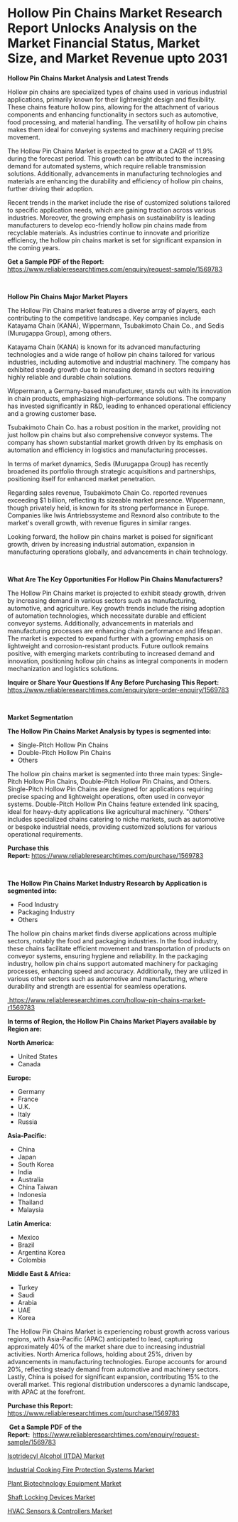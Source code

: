 <p><h1>Hollow Pin Chains Market Research Report Unlocks Analysis on the Market Financial Status, Market Size, and Market Revenue upto 2031</h1></p><p><strong>Hollow Pin Chains Market Analysis and Latest Trends</strong></p>
<p><p>Hollow pin chains are specialized types of chains used in various industrial applications, primarily known for their lightweight design and flexibility. These chains feature hollow pins, allowing for the attachment of various components and enhancing functionality in sectors such as automotive, food processing, and material handling. The versatility of hollow pin chains makes them ideal for conveying systems and machinery requiring precise movement.</p><p>The Hollow Pin Chains Market is expected to grow at a CAGR of 11.9% during the forecast period. This growth can be attributed to the increasing demand for automated systems, which require reliable transmission solutions. Additionally, advancements in manufacturing technologies and materials are enhancing the durability and efficiency of hollow pin chains, further driving their adoption. </p><p>Recent trends in the market include the rise of customized solutions tailored to specific application needs, which are gaining traction across various industries. Moreover, the growing emphasis on sustainability is leading manufacturers to develop eco-friendly hollow pin chains made from recyclable materials. As industries continue to innovate and prioritize efficiency, the hollow pin chains market is set for significant expansion in the coming years.</p></p>
<p><strong>Get a Sample PDF of the Report:&nbsp;</strong> <a href="https://www.reliableresearchtimes.com/enquiry/request-sample/1569783?utm_campaign=1582&utm_medium=2&utm_source=Github&utm_content=ia&utm_term=14102024&utm_id=hollow-pin-chains">https://www.reliableresearchtimes.com/enquiry/request-sample/1569783</a></p>
<p>&nbsp;</p>
<p><strong>Hollow Pin Chains Major Market Players</strong></p>
<p><p>The Hollow Pin Chains market features a diverse array of players, each contributing to the competitive landscape. Key companies include Katayama Chain (KANA), Wippermann, Tsubakimoto Chain Co., and Sedis (Murugappa Group), among others.</p><p>Katayama Chain (KANA) is known for its advanced manufacturing technologies and a wide range of hollow pin chains tailored for various industries, including automotive and industrial machinery. The company has exhibited steady growth due to increasing demand in sectors requiring highly reliable and durable chain solutions.</p><p>Wippermann, a Germany-based manufacturer, stands out with its innovation in chain products, emphasizing high-performance solutions. The company has invested significantly in R&D, leading to enhanced operational efficiency and a growing customer base.</p><p>Tsubakimoto Chain Co. has a robust position in the market, providing not just hollow pin chains but also comprehensive conveyor systems. The company has shown substantial market growth driven by its emphasis on automation and efficiency in logistics and manufacturing processes.</p><p>In terms of market dynamics, Sedis (Murugappa Group) has recently broadened its portfolio through strategic acquisitions and partnerships, positioning itself for enhanced market penetration.</p><p>Regarding sales revenue, Tsubakimoto Chain Co. reported revenues exceeding $1 billion, reflecting its sizeable market presence. Wippermann, though privately held, is known for its strong performance in Europe. Companies like Iwis Antriebssysteme and Rexnord also contribute to the market's overall growth, with revenue figures in similar ranges.</p><p>Looking forward, the hollow pin chains market is poised for significant growth, driven by increasing industrial automation, expansion in manufacturing operations globally, and advancements in chain technology.</p></p>
<p>&nbsp;</p>
<p><strong>What Are The Key Opportunities For Hollow Pin Chains Manufacturers?</strong></p>
<p><p>The Hollow Pin Chains market is projected to exhibit steady growth, driven by increasing demand in various sectors such as manufacturing, automotive, and agriculture. Key growth trends include the rising adoption of automation technologies, which necessitate durable and efficient conveyor systems. Additionally, advancements in materials and manufacturing processes are enhancing chain performance and lifespan. The market is expected to expand further with a growing emphasis on lightweight and corrosion-resistant products. Future outlook remains positive, with emerging markets contributing to increased demand and innovation, positioning hollow pin chains as integral components in modern mechanization and logistics solutions.</p></p>
<p><strong>Inquire or Share Your Questions If Any Before Purchasing This Report:</strong> <a href="https://www.reliableresearchtimes.com/enquiry/pre-order-enquiry/1569783?utm_campaign=1582&utm_medium=2&utm_source=Github&utm_content=ia&utm_term=14102024&utm_id=hollow-pin-chains">https://www.reliableresearchtimes.com/enquiry/pre-order-enquiry/1569783</a></p>
<p>&nbsp;</p>
<p><strong>Market Segmentation</strong></p>
<p><strong>The Hollow Pin Chains Market Analysis by types is segmented into:</strong></p>
<p><ul><li>Single-Pitch Hollow Pin Chains</li><li>Double-Pitch Hollow Pin Chains</li><li>Others</li></ul></p>
<p><p>The hollow pin chains market is segmented into three main types: Single-Pitch Hollow Pin Chains, Double-Pitch Hollow Pin Chains, and Others. Single-Pitch Hollow Pin Chains are designed for applications requiring precise spacing and lightweight operations, often used in conveyor systems. Double-Pitch Hollow Pin Chains feature extended link spacing, ideal for heavy-duty applications like agricultural machinery. "Others" includes specialized chains catering to niche markets, such as automotive or bespoke industrial needs, providing customized solutions for various operational requirements.</p></p>
<p><strong>Purchase this Report:&nbsp;</strong><a href="https://www.reliableresearchtimes.com/purchase/1569783?utm_campaign=1582&utm_medium=2&utm_source=Github&utm_content=ia&utm_term=14102024&utm_id=hollow-pin-chains">https://www.reliableresearchtimes.com/purchase/1569783</a></p>
<p>&nbsp;</p>
<p><strong>The Hollow Pin Chains Market Industry Research by Application is segmented into:</strong></p>
<p><ul><li>Food Industry</li><li>Packaging Industry</li><li>Others</li></ul></p>
<p><p>The hollow pin chains market finds diverse applications across multiple sectors, notably the food and packaging industries. In the food industry, these chains facilitate efficient movement and transportation of products on conveyor systems, ensuring hygiene and reliability. In the packaging industry, hollow pin chains support automated machinery for packaging processes, enhancing speed and accuracy. Additionally, they are utilized in various other sectors such as automotive and manufacturing, where durability and strength are essential for seamless operations.</p></p>
<p><a href="https://www.reliableresearchtimes.com/hollow-pin-chains-market-r1569783?utm_campaign=1582&utm_medium=2&utm_source=Github&utm_content=ia&utm_term=14102024&utm_id=hollow-pin-chains">&nbsp;https://www.reliableresearchtimes.com/hollow-pin-chains-market-r1569783</a></p>
<p><strong>In terms of Region, the Hollow Pin Chains Market Players available by Region are:</strong></p>
<p>
    <p> <strong> North America: </strong>
        <ul>
            <li>United States</li>
            <li>Canada</li>
        </ul>
        </p> 
    <p> <strong> Europe: </strong>
        <ul>
            <li>Germany</li>
            <li>France</li>
            <li>U.K.</li>
            <li>Italy</li>
            <li>Russia</li>
        </ul>
        </p> 
    <p> <strong> Asia-Pacific: </strong>
        <ul>
            <li>China</li>
            <li>Japan</li>
            <li>South Korea</li>
            <li>India</li>
            <li>Australia</li>
            <li>China Taiwan</li>
            <li>Indonesia</li>
            <li>Thailand</li>
            <li>Malaysia</li>
        </ul>
        </p> 
    <p> <strong> Latin America: </strong>
        <ul>
            <li>Mexico</li>
            <li>Brazil</li>
            <li>Argentina Korea</li>
            <li>Colombia</li>
        </ul>
        </p> 
    <p> <strong> Middle East & Africa: </strong>
        <ul>
            <li>Turkey</li>
            <li>Saudi</li>
            <li>Arabia</li>
            <li>UAE</li>
            <li>Korea</li>
        </ul>
    </p>
    </p>
<p><p>The Hollow Pin Chains Market is experiencing robust growth across various regions, with Asia-Pacific (APAC) anticipated to lead, capturing approximately 40% of the market share due to increasing industrial activities. North America follows, holding about 25%, driven by advancements in manufacturing technologies. Europe accounts for around 20%, reflecting steady demand from automotive and machinery sectors. Lastly, China is poised for significant expansion, contributing 15% to the overall market. This regional distribution underscores a dynamic landscape, with APAC at the forefront.</p></p>
<p><strong>Purchase this Report: </strong><a href="https://www.reliableresearchtimes.com/purchase/1569783?utm_campaign=1582&utm_medium=2&utm_source=Github&utm_content=ia&utm_term=14102024&utm_id=hollow-pin-chains">https://www.reliableresearchtimes.com/purchase/1569783</a></p>
<p>&nbsp;<strong>Get a Sample PDF of the Report:&nbsp;&nbsp;</strong><a href="https://www.reliableresearchtimes.com/enquiry/request-sample/1569783?utm_campaign=1582&utm_medium=2&utm_source=Github&utm_content=ia&utm_term=14102024&utm_id=hollow-pin-chains">https://www.reliableresearchtimes.com/enquiry/request-sample/1569783</a></p>
<p><strong></strong></p>
<p><p><a href="https://www.linkedin.com/pulse/unlocking-growth-potential-strategic-analysis-isotridecyl-alcohol-hmq5c?trk=public_post_embed_feed-article-content&utm_campaign=1582&utm_medium=2&utm_source=Github&utm_content=ia&utm_term=14102024&utm_id=hollow-pin-chains">Isotridecyl Alcohol (ITDA) Market</a></p><p><a href="https://www.linkedin.com/pulse/trends-global-industrial-cooking-fire-protection-systems-pwese?utm_campaign=1582&utm_medium=2&utm_source=Github&utm_content=ia&utm_term=14102024&utm_id=hollow-pin-chains">Industrial Cooking Fire Protection Systems Market</a></p><p><a href="https://www.linkedin.com/pulse/plant-biotechnology-equipment-market-forecast-global-trends-jismc?trk=public_post_embed_feed-article-content&utm_campaign=1582&utm_medium=2&utm_source=Github&utm_content=ia&utm_term=14102024&utm_id=hollow-pin-chains">Plant Biotechnology Equipment Market</a></p><p><a href="https://github.com/AshikRahman991/Market-Research-Report-List-1/blob/main/shaft-locking-devices-market.md?utm_campaign=1582&utm_medium=2&utm_source=Github&utm_content=ia&utm_term=14102024&utm_id=hollow-pin-chains">Shaft Locking Devices Market</a></p><p><a href="https://www.linkedin.com/pulse/global-hvac-sensors-controllers-market-trends-insights-growth-jfsfc?trk=public_post_embed_feed-article-content&utm_campaign=1582&utm_medium=2&utm_source=Github&utm_content=ia&utm_term=14102024&utm_id=hollow-pin-chains">HVAC Sensors & Controllers Market</a></p></p>